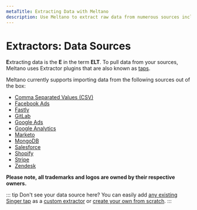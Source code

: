 ```yaml
---
metaTitle: Extracting Data with Meltano
description: Use Meltano to extract raw data from numerous sources including CSV, Google Analytics, Stripe, and more. 
---
```


# Extractors: Data Sources

**E**xtracting data is the **E** in the term **ELT**. To pull data from your sources, Meltano uses Extractor plugins that are also known as [taps](/docs/architecture.html#taps).

Meltano currently supports importing data from the following sources out of the box:

- [Comma Separated Values (CSV)](/plugins/extractors/csv.html)
- [Facebook Ads](/plugins/extractors/facebook.html)
- [Fastly](/plugins/extractors/fastly.html)
- [GitLab](/plugins/extractors/gitlab.html)
- [Google Ads](/plugins/extractors/adwords.html)
- [Google Analytics](/plugins/extractors/google-analytics.html)
- [Marketo](/plugins/extractors/marketo.html)
- [MongoDB](/plugins/extractors/mongodb.html)
- [Salesforce](/plugins/extractors/salesforce.html)
- [Shopify](/plugins/extractors/shopify.html)
- [Stripe](/plugins/extractors/stripe.html)
- [Zendesk](/plugins/extractors/zendesk.html)

**Please note, all trademarks and logos are owned by their respective owners.**

::: tip Don't see your data source here?
You can easily add [any existing Singer tap](https://www.singer.io/#taps) as a [custom extractor](/#meltano-add) or [create your own from scratch](/tutorials/create-a-custom-extractor.html).
:::
